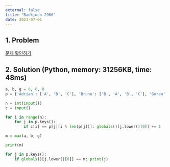 ```yaml
---
external: false
title: "Baekjoon 2966"
date: 2023-07-01
---
```


## 1. Problem

[문제 확인하기](https://www.acmicpc.net/problem/2966)

## 2. Solution (Python, memory: 31256KB, time: 48ms)

```python
a, b, g = 0, 0, 0
p = {'Adrian': ['A', 'B', 'C'], 'Bruno': ['B', 'A', 'B', 'C'], 'Goran': ['C', 'C', 'A', 'A', 'B', 'B']}

n = int(input())
c = input()

for i in range(n):
    for j in p.keys():
        if c[i] == p[j][i % len(p[j])]: globals()[j.lower()[0]] += 1

m = max(a, b, g)

print(m)

for j in p.keys():
    if globals()[j.lower()[0]] == m: print(j)
```
